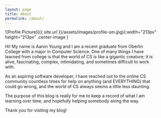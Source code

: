 ```yaml
---
layout: page
title: About
permalink: /about/
---
```


![Profile Picture]({{ site.url }}/assets/images/profile-sm.jpg){:width="213px" height="213px" .center-image }

Hi! My name is Aaron Young and I am a recent graduate from Oberlin College with a major in Computer Science. One of many things I have learned from college is that the world of CS is like a gigantic creature; it is alive, fascinating, complex, intimidating, and sometimes difficult to work with.

As an aspiring software developer, I have reached out to the online CS community countless times for help on anything (and EVERYTHING) that could go wrong, and the world of CS always seems a little less daunting.

The purpose of this blog is really for me to keep a record of what I am learning over time, and hopefully helping somebody along the way.

Thank you for visiting my blog!
